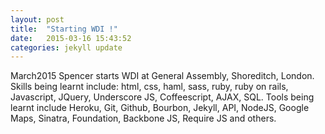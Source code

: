 ```yaml
---
layout: post
title:  "Starting WDI !"
date:   2015-03-16 15:43:52
categories: jekyll update
---
```


March2015
Spencer starts WDI at General Assembly, Shoreditch, London.
Skills being learnt include: html, css, haml, sass, ruby, ruby on rails, Javascript, JQuery, Underscore JS, Coffeescript, AJAX, SQL.
Tools being learnt include Heroku, Git, Github, Bourbon, Jekyll, API, NodeJS, Google Maps, Sinatra, Foundation, Backbone JS, Require JS and others.

[jekyll]:      http://jekyllrb.com
[jekyll-gh]:   https://github.com/jekyll/jekyll
[jekyll-help]: https://github.com/jekyll/jekyll-help
